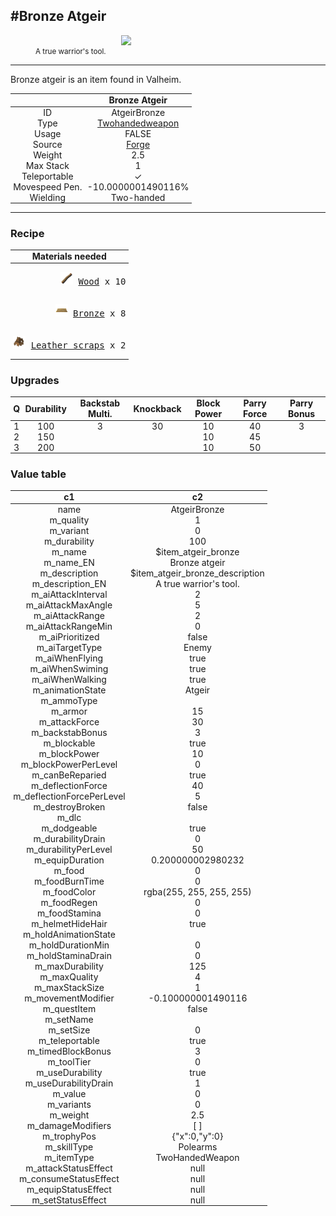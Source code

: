 <meta property="og:title" content="Bronze Atgeir - MoreValheim" /><meta property="og:type" content="website" /><meta property="og:image" content="/assets/bronze_atgeir.png" /><meta property="og:description" content="Bronze Atgeir is an item found in Valheim." /><meta name="theme-color" content="#546D78"><meta name="twitter:card" content="summary_large_image">
#Bronze Atgeir
-------------
<style>img {width:20px;}.tb {width:150px;display: block;margin-left: auto;margin-right: auto;}</style>

<style>.md-typeset table:not([class]) th:not([align]) {min-width:unset!important;}</style>
<style>td{padding:0em 0.3em!important;text-align:center!important;border-left:.05rem solid var(--md-default-fg-color--lightest)}</style>

<style>th{padding:0.1em 0.3em!important;text-align:center!important;font-weight:bold}</style>

<style>pre{text-align:right!important}</style>
<style>table tr td:first-child {border-left: 0;};</style>

<figure><img src="/assets/bronze_atgeir.png" class="tb" /><figcaption><small>A true warrior's tool.</small></figcaption></figure>

-------------

Bronze atgeir is an item found in Valheim.

|        | Bronze Atgeir              |
| ----------- | ------------------------------------ |
| ID |AtgeirBronze
| Type | [Twohandedweapon](../../types/twohandedweapon)
| Usage | FALSE<br>
| Source | [Forge](../../object/forge)
| Weight | 2.5 |
| Max Stack | 1 |
| Teleportable | ✓
| Movespeed Pen. | -10.0000001490116%
| Wielding | Two-handed


-------------

### Recipe

| Materials needed |
| - |
| <pre>[![Wood](/assets/wood.png)](../../item/wood) [Wood](../wood) x 10</pre> |
| <pre>[![Bronze](/assets/bronze.png)](../../item/bronze) [Bronze](../bronze) x 8</pre> |
| <pre>[![Leather scraps](/assets/leather_scraps.png)](../../item/leather_scraps) [Leather scraps](../leather_scraps) x 2</pre> |

### Upgrades
| Q | Durability | Backstab Multi. | Knockback | Block Power | Parry Force | Parry Bonus
| - | - | - | - | - | - | - 
1 | 100 | 3 | 30 | 10 | 40 | 3 | 
 | 2 | 150 |  |  | 10 | 45 |  | 
 | 3 | 200 |  |  | 10 | 50 |  | 


### Value table
|c1|c2|
|----|----|
|name|AtgeirBronze|
|m_quality|1|
|m_variant|0|
|m_durability|100|
|m_name|$item_atgeir_bronze|
|m_name_EN|Bronze atgeir|
|m_description|$item_atgeir_bronze_description|
|m_description_EN|A true warrior's tool.|
|m_aiAttackInterval|2|
|m_aiAttackMaxAngle|5|
|m_aiAttackRange|2|
|m_aiAttackRangeMin|0|
|m_aiPrioritized|false|
|m_aiTargetType|Enemy|
|m_aiWhenFlying|true|
|m_aiWhenSwiming|true|
|m_aiWhenWalking|true|
|m_animationState|Atgeir|
|m_ammoType||
|m_armor|15|
|m_attackForce|30|
|m_backstabBonus|3|
|m_blockable|true|
|m_blockPower|10|
|m_blockPowerPerLevel|0|
|m_canBeReparied|true|
|m_deflectionForce|40|
|m_deflectionForcePerLevel|5|
|m_destroyBroken|false|
|m_dlc||
|m_dodgeable|true|
|m_durabilityDrain|0|
|m_durabilityPerLevel|50|
|m_equipDuration|0.200000002980232|
|m_food|0|
|m_foodBurnTime|0|
|m_foodColor|rgba(255, 255, 255, 255)|
|m_foodRegen|0|
|m_foodStamina|0|
|m_helmetHideHair|true|
|m_holdAnimationState||
|m_holdDurationMin|0|
|m_holdStaminaDrain|0|
|m_maxDurability|125|
|m_maxQuality|4|
|m_maxStackSize|1|
|m_movementModifier|-0.100000001490116|
|m_questItem|false|
|m_setName||
|m_setSize|0|
|m_teleportable|true|
|m_timedBlockBonus|3|
|m_toolTier|0|
|m_useDurability|true|
|m_useDurabilityDrain|1|
|m_value|0|
|m_variants|0|
|m_weight|2.5|
|m_damageModifiers|[  ]|
|m_trophyPos|{"x":0,"y":0}|
|m_skillType|Polearms|
|m_itemType|TwoHandedWeapon|
|m_attackStatusEffect|null|
|m_consumeStatusEffect|null|
|m_equipStatusEffect|null|
|m_setStatusEffect|null|
